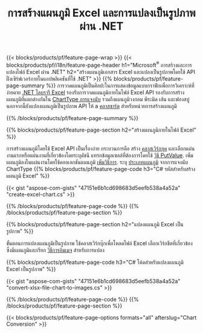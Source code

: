 ﻿---
title: การสร้างแผนภูมิ Excel และการแปลงเป็นรูปภาพผ่าน .NET
url: /th/net/chart/
description: C# ซอร์สโค้ดสำหรับวาดและแปลงแผนภูมิหรือไดอะแกรมใน Microsoft Excel โดยใช้ .NET Library 
---
{{< blocks/products/pf/feature-page-wrap >}}
{{< blocks/products/pf/i18n/feature-page-header h1="Microsoft<sup>&reg;</sup> การสร้างและการแปลงไฟล์ Excel ผ่าน .NET" h2="สร้างแผนภูมิเอกสาร Excel และแปลงเป็นรูปภาพโดยใช้ API ฝั่งเซิร์ฟเวอร์ภายในแอปพลิเคชันที่ใช้ .NET" >}}
{{% blocks/products/pf/feature-page-summary %}}
การวาดแผนภูมิเป็นศิลปะในการแสดงข้อมูลแบบกราฟิกเพื่อการวิเคราะห์ที่ง่ายดาย [.NET ไลบรารี Excel](/cells/net/) รองรับการวาดแผนภูมิภายในไฟล์ Excel API รองรับการสร้างแผนภูมิที่แตกต่างกันใน [ChartType การแจงนับ](https://apireference.aspose.com/cells/net/aspose.cells.charts/charttype) รวมถึงแผนภูมิวงกลม พีระมิด เส้น และฟองสบู่ นอกจากนี้ยังแปลงแผนภูมิเป็นรูปภาพ API ให้ a [คลาสชาร์ต](https://apireference.aspose.com/cells/net/aspose.cells.charts) สำหรับหน่วยการสร้างแผนภูมิ

{{% /blocks/products/pf/feature-page-summary %}}

{{% blocks/products/pf/feature-page-section h2="สร้างแผนภูมิภายในไฟล์ Excel" %}}

การสร้างแผนภูมิโดยใช้ Excel API เป็นเรื่องง่าย กระบวนการคือ สร้าง [คลาสเวิร์กบุค](https://apireference.aspose.com/cells/net/aspose.cells/workbook) และเลือกแผ่นงานแรกหรือแผ่นงานที่เกี่ยวข้องโดยระบุดัชนี แทรกข้อมูลเซลล์ที่ต้องการโดยใช้ [วิธี PutValue](https://apireference.aspose.com/cells/net/aspose.cells/cell/methods/putvalue/index). เพิ่มแผนภูมิลงในแผ่นงานโดยใช้คอลเลกชันแผนภูมิ [เพิ่มวิธีการ](https://apireference.aspose.com/cells/net/aspose.cells.charts/chartcollection/methods/add). ระบุ [ประเภทแผนภูมิ](https://apireference.aspose.com/cells/net/aspose.cells.charts/charttype) จากการแจงนับ ChartType
{{% blocks/products/pf/feature-page-code h3="C# รหัสสำหรับสร้างแผนภูมิ Excel" %}}

{{< gist "aspose-com-gists" "47151e6b1cd698683d5eefb538a4a52a" "create-excel-chart.cs" >}}

{{% /blocks/products/pf/feature-page-code %}}
{{% /blocks/products/pf/feature-page-section %}}


{{% blocks/products/pf/feature-page-section h2="แปลงแผนภูมิ Excel เป็นรูปภาพ" %}}

ขั้นตอนการแปลงแผนภูมิเป็นรูปภาพ ใช้คลาสเวิร์กบุ๊กเพื่อโหลดไฟล์ Excel เลือกเวิร์กชีตที่เกี่ยวข้องซึ่งมีแผนภูมิและเรียก [วิธีการอิมเมจ](https://apireference.aspose.com/cells/net/aspose.cells.charts.chart/toimage/methods/7) สำหรับการแปลง

{{% blocks/products/pf/feature-page-code h3="C# โค้ดสำหรับแปลงแผนภูมิ Excel เป็นรูปภาพ" %}}

{{< gist "aspose-com-gists" "47151e6b1cd698683d5eefb538a4a52a" "convert-xlsx-file-chart-to-images.cs" >}}

{{% /blocks/products/pf/feature-page-code %}}
{{% /blocks/products/pf/feature-page-section %}}

{{< blocks/products/pf/feature-page-options formats="all" afterslug="Chart Conversion" >}}